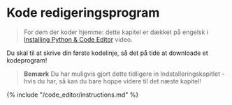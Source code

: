 # Kode redigeringsprogram

> For dem der koder hjemme: dette kapitel er dækket på engelsk i [Installing Python & Code Editor](https://www.youtube.com/watch?v=pVTaqzKZCdA&t=4m43s) video.

Du skal til at skrive din første kodelinje, så det på tide at downloade et kodeprogram!

> **Bemærk** Du har muligvis gjort dette tidligere in Indstalleringskapitlet - hvis du har, så kan du bare hoppe videre til det næste kapitel!

{% include "/code_editor/instructions.md" %}
